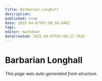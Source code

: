 ```yaml
---
title: Barbarian_Longhall
description: 
published: true
date: 2025-04-07T07:08:19.846Z
tags: 
editor: markdown
dateCreated: 2025-04-07T07:08:17.763Z
---
```


# Barbarian Longhall

*This page was auto-generated from structure.*